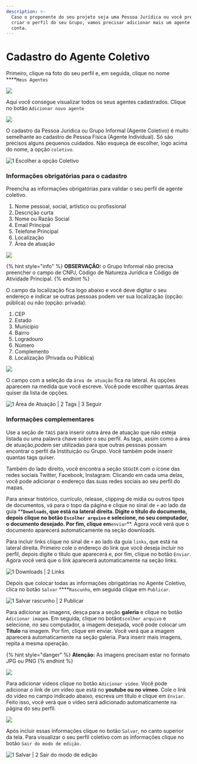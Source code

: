 ```yaml
---
description: >-
  Caso o proponente do seu projeto seja uma Pessoa Jurídica ou você precise
  criar o perfil do seu Grupo, vamos precisar adicionar mais um agente à sua
  conta.
---
```


# Cadastro do Agente Coletivo

Primeiro, clique na foto do seu perfil e, em seguida, clique no nome ****`Meus Agentes`

![](../.gitbook/assets/2020-01-09-10_13_05-mapa-cultural-do-ceara-painel%20%281%29.png)

Aqui você consegue visualizar todos os seus agentes cadastrados. Clique no botão `Adicionar novo agente`

![](../.gitbook/assets/2020-01-09-10_26_01-mapa-cultural-do-ceara-agentes.png)

O cadastro da Pessoa Jurídica ou Grupo Informal \(Agente Coletivo\) é muito semelhante ao cadastro de Pessoa Física \(Agente Individual\). Só são precisos alguns pequenos cuidados. Não esqueça de escolher, logo acima do nome, a opção `coletivo`.

![1 Escolher a op&#xE7;&#xE3;o Coletivo](../.gitbook/assets/2020-01-09-14_11_56.png)

### Informações obrigatórias para o cadastro

Preencha as informações obrigatórias para validar o seu perfil de agente coletivo. 

1. Nome pessoal, social, artístico ou profissional
2. Descrição curta
3. Nome ou Razão Social
4. Email Principal
5. Telefone Principal
6. Localização
7. Área de atuação

![](../.gitbook/assets/2020-01-10-10_31_25-mapa-cultural-do-ceara-mapa-cultural-do-ceara%20%281%29.png)

{% hint style="info" %}
**OBSERVAÇÃO:** o Grupo Informal não precisa preencher o campo de CNPJ, Código de Natureza Jurídica e Código de Atividade Principal. 
{% endhint %}

O campo da localização fica logo abaixo e você deve digitar o seu endereço e indicar se outras pessoas podem ver sua localização \(opção: pública\) ou não \(opção: privada\).

1. CEP
2. Estado
3. Município
4. Bairro
5. Logradouro
6. Número
7. Complemento
8. Localização \(Privada ou Pública\)

![](../.gitbook/assets/2020-01-10-10_41_35.png)

O campo com a seleção da `área de atuação` fica na lateral. As opções aparecem na medida que você escreve. Você pode escolher quantas áreas quiser da lista de opções.

![1 &#xC1;rea de Atua&#xE7;&#xE3;o \| 2 Tags \| 3 Seguir](../.gitbook/assets/2020-01-13-09_40_22-mapa-cultural-do-ceara-mapa-cultural-do-ceara.png)

### Informações complementares

Use a seção de `TAGS` para inserir outra área de atuação que não esteja listada ou uma palavra chave sobre o seu perfil. As tags, assim como a área de atuação,podem ser utilizadas para que outras pessoas possam encontrar o perfil da Instituição ou Grupo. Você também pode inserir quantas tags quiser.

Também do lado direito, você encontra a seção `SEGUIR` com o ícone das redes sociais Twitter, Facebook, Instagram. Clicando em cada uma delas, você pode adicionar o endereço das suas redes sociais ao seu perfil do mapas.

Para anexar histórico, currículo, release, clipping de mídia ou outros tipos de documentos, vá para o topo da página e clique no sinal de `+` ao lado da guia ****`Downloads`, que está na lateral direita. Digite o título do documento, depois clique no botão `Escolher arquivo` e selecione, no seu computador, o documento desejado. Por fim, clique em**`enviar`**. Agora você verá que o documento aparecerá automaticamente na seção downloads.

Para incluir links clique no sinal de `+` ao lado da guia `links`, que está na lateral direita. Primeiro cole o endereço do link que você deseja incluir no perfil, depois digite o título que aparecerá e, por fim, clique no botão `Enviar`. Agora você verá que o link aparecerá automaticamente na seção links.

![1 Downloads \| 2 Links](../.gitbook/assets/2020-01-13-11_02_37-mapa-cultural-do-ceara-mapa-cultural-do-ceara.png)

Depois que colocar todas as informações obrigatórias no Agente Coletivo, clica no botão `Salvar` ****`Rascunho`, em seguida clique em `Publicar`. 

![1 Salvar rascunho \| 2 Publicar](../.gitbook/assets/2020-01-13-14_09_07-mapa-cultural-do-ceara-mapa-cultural-do-ceara.png)

Para adicionar as imagens, desça para a seção **galeria** e clique no botão `Adicionar imagem`. Em seguida, clique no botão`Escolher arquivo` e selecione, no seu computador, a imagem desejada, você pode colocar um **Título** na imagem.  Por fim, clique em enviar. Você verá que a imagem aparecerá automaticamente na seção galeria. Para inserir mais imagens, repita a mesma operação.

{% hint style="danger" %}
**Atenção:** As imagens precisam estar no formato JPG ou PNG
{% endhint %}

![](../.gitbook/assets/2020-01-13-14_31_15-mapa-cultural-do-ceara-secretaria-da-cultura-do-estado-do-ceara-secultce-m.png)

Para adicionar videos clique no botão `Adicionar vídeo`. Você pode adicionar o link de um vídeo que está no **youtube ou no vímeo**. Cole o link do vídeo no campo indicado abaixo, escreva um título e clique em `Enviar`. Feito isso, você verá que o vídeo será adicionado automaticamente na página do seu perfil.

![](../.gitbook/assets/salvar-video.png)

Após incluir essas informações clique no botão `Salvar`, no canto superior da tela. Para visualizar o seu perfil coletivo com as informações clique no botão `Sair do modo de edição.` 

![1 Salvar \| 2 Sair do modo de edi&#xE7;&#xE3;o](../.gitbook/assets/como-cadastra-agente-coletivo.png)

